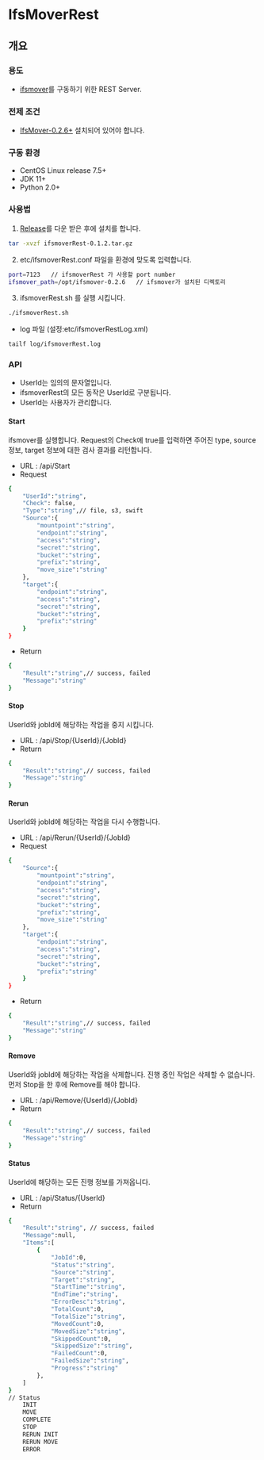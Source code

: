 # IfsMoverRest

## 개요

### 용도
* [ifsmover](https://github.com/infinistor/ifsmover)를 구동하기 위한 REST Server.

### 전제 조건
* [IfsMover-0.2.6+](https://github.com/infinistor/ifsmover/releases) 설치되어 있어야 합니다.

### 구동 환경
* CentOS Linux release 7.5+
* JDK 11+
* Python 2.0+

### 사용법
1. [Release](https://github.com/infinistor/ifsmoverrest/releases)를 다운 받은 후에 설치를 합니다.
``` bash
tar -xvzf ifsmoverRest-0.1.2.tar.gz
```

2. etc/ifsmoverRest.conf 파일을 환경에 맞도록 입력합니다.
``` bash
port=7123   // ifsmoverRest 가 사용할 port number
ifsmover_path=/opt/ifsmover-0.2.6   // ifsmover가 설치된 디렉토리
```

3. ifsmoverRest.sh 를 실행 시킵니다.
``` bash
./ifsmoverRest.sh 
```

* log 파일 (설정:etc/ifsmoverRestLog.xml)
``` bash
tailf log/ifsmoverRest.log
```

### API
* UserId는 임의의 문자열입니다. 
* ifsmoverRest의 모든 동작은 UserId로 구분됩니다.
* UserId는 사용자가 관리합니다.

#### Start
ifsmover를 실행합니다. Request의 Check에 true를 입력하면 주어진 type, source 정보, target 정보에 대한 검사 결과를 리턴합니다.

* URL : /api/Start
* Request

``` bash
{
    "UserId":"string",
    "Check": false,
    "Type":"string",// file, s3, swift
    "Source":{
        "mountpoint":"string",
        "endpoint":"string",
        "access":"string",
        "secret":"string",
        "bucket":"string",
        "prefix":"string",
        "move_size":"string"
    },
    "target":{
        "endpoint":"string",
        "access":"string",
        "secret":"string",
        "bucket":"string",
        "prefix":"string"
    }
}
```

* Return

``` bash
{
    "Result":"string",// success, failed
    "Message":"string"
}
```


#### Stop
UserId와 jobId에 해당하는 작업을 중지 시킵니다.

* URL : /api/Stop/{UserId}/{JobId}
* Return

``` bash
{
    "Result":"string",// success, failed
    "Message":"string"
}
```


#### Rerun
UserId와 jobId에 해당하는 작업을 다시 수행합니다.

* URL : /api/Rerun/{UserId}/{JobId}
* Request

``` bash
{
    "Source":{
        "mountpoint":"string",
        "endpoint":"string",
        "access":"string",
        "secret":"string",
        "bucket":"string",
        "prefix":"string",
        "move_size":"string"
    },
    "target":{
        "endpoint":"string",
        "access":"string",
        "secret":"string",
        "bucket":"string",
        "prefix":"string"
    }
}
```

* Return

``` bash
{
    "Result":"string",// success, failed
    "Message":"string"
}
```


#### Remove
UserId와 jobId에 해당하는 작업을 삭제합니다. 진행 중인 작업은 삭제할 수 없습니다. 먼저 Stop을 한 후에 Remove를 해야 합니다.

* URL : /api/Remove/{UserId}/{JobId}
* Return

``` bash
{
    "Result":"string",// success, failed
    "Message":"string"
}
```


#### Status
UserId에 해당하는 모든 진행 정보를 가져옵니다.

* URL : /api/Status/{UserId}
* Return

``` bash
{
    "Result":"string", // success, failed
    "Message":null,
    "Items":[
        {
            "JobId":0,
            "Status":"string",
            "Source":"string",
            "Target":"string",
            "StartTime":"string",
            "EndTime":"string",
            "ErrorDesc":"string",
            "TotalCount":0,
            "TotalSize":"string",
            "MovedCount":0,
            "MovedSize":"string",
            "SkippedCount":0,
            "SkippedSize":"string",
            "FailedCount":0,
            "FailedSize":"string",
            "Progress":"string"
        },
    ]
}
// Status
    INIT
    MOVE
    COMPLETE
    STOP
    RERUN INIT
    RERUN MOVE
    ERROR
```



